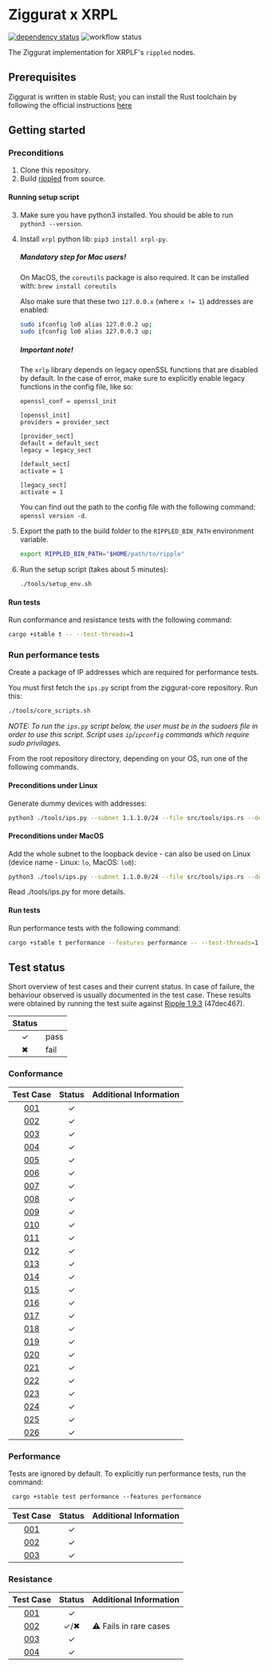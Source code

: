 # Ziggurat x XRPL
[![dependency status](https://deps.rs/repo/github/runziggurat/xrpl/status.svg)](https://deps.rs/repo/github/runziggurat/xrpl)
![workflow status](https://github.com/runziggurat/xrpl/actions/workflows/rippled.yml/badge.svg)

The Ziggurat implementation for XRPLF's `rippled` nodes.

## Prerequisites
Ziggurat is written in stable Rust; you can install the Rust toolchain by following the official instructions [here](https://www.rust-lang.org/learn/get-started)

## Getting started

### Preconditions
1. Clone this repository.
2. Build [rippled](https://github.com/XRPLF/rippled) from source.

#### Running setup script
3. Make sure you have python3 installed. You should be able to run `python3 --version`.
4. Install `xrpl` python lib: `pip3 install xrpl-py`.

   ##### **Mandatory step for Mac users!**
   On MacOS, the `coreutils` package is also required. It can be installed with: `brew install coreutils`

   Also make sure that these two `127.0.0.x` (where `x != 1`) addresses are enabled:
   ```bash
   sudo ifconfig lo0 alias 127.0.0.2 up;
   sudo ifconfig lo0 alias 127.0.0.3 up;
   ```

   ##### **Important note!**
   The `xrlp` library depends on legacy openSSL functions that are disabled by default. In the case of error, make sure to explicitly enable legacy functions in the config file, like so:
   ```
   openssl_conf = openssl_init
   
   [openssl_init]
   providers = provider_sect
   
   [provider_sect]
   default = default_sect
   legacy = legacy_sect
   
   [default_sect]
   activate = 1
   
   [legacy_sect]
   activate = 1
   ```
   You can find out the path to the config file with the following command: `openssl version -d`.

5. Export the path to the build folder to the `RIPPLED_BIN_PATH` environment variable.
   ```bash
   export RIPPLED_BIN_PATH="$HOME/path/to/ripple"
6. Run the setup script (takes about 5 minutes):
   ```bash
   ./tools/setup_env.sh
   ```

#### Run tests
Run conformance and resistance tests with the following command:
```bash
cargo +stable t -- --test-threads=1
```
### Run performance tests
Create a package of IP addresses which are required for performance tests.

You must first fetch the `ips.py` script from the ziggurat-core repository.  Run this:

```bash
./tools/core_scripts.sh
```

_NOTE: To run the `ips.py` script below, the user must be in the sudoers file in order to use this script.
Script uses `ip`/`ipconfig` commands which require sudo privilages._

From the root repository directory, depending on your OS, run one of the following commands.

#### Preconditions under Linux
Generate dummy devices with addresses:
```bash
python3 ./tools/ips.py --subnet 1.1.1.0/24 --file src/tools/ips.rs --dev_prefix test_zeth
```

#### Preconditions under MacOS
Add the whole subnet to the loopback device - can also be used on Linux (device name - Linux: `lo`, MacOS: `lo0`):
```bash
python3 ./tools/ips.py --subnet 1.1.0.0/24 --file src/tools/ips.rs --dev lo0
```

Read ./tools/ips.py for more details.

#### Run tests
Run performance tests with the following command:
```bash
cargo +stable t performance --features performance -- --test-threads=1
```

## Test status

Short overview of test cases and their current status. In case of failure, the behaviour observed is usually documented in the test case.
These results were obtained by running the test suite against [Ripple 1.9.3](https://github.com/XRPLF/rippled) (47dec467).

| Status |               |
|:------:|---------------|
|   ✓    | pass          |
|   ✖    | fail          |


### Conformance

|             Test Case             | Status | Additional Information |
|:---------------------------------:|:------:|:-----------------------|
| [001](SPEC.md#ZG-CONFORMANCE-001) |   ✓    |                        |
| [002](SPEC.md#ZG-CONFORMANCE-002) |   ✓    |                        |
| [003](SPEC.md#ZG-CONFORMANCE-003) |   ✓    |                        |
| [004](SPEC.md#ZG-CONFORMANCE-004) |   ✓    |                        |
| [005](SPEC.md#ZG-CONFORMANCE-005) |   ✓    |                        |
| [006](SPEC.md#ZG-CONFORMANCE-006) |   ✓    |                        |
| [007](SPEC.md#ZG-CONFORMANCE-007) |   ✓    |                        |
| [008](SPEC.md#ZG-CONFORMANCE-008) |   ✓    |                        |
| [009](SPEC.md#ZG-CONFORMANCE-009) |   ✓    |                        |
| [010](SPEC.md#ZG-CONFORMANCE-010) |   ✓    |                        |
| [011](SPEC.md#ZG-CONFORMANCE-011) |   ✓    |                        |
| [012](SPEC.md#ZG-CONFORMANCE-012) |   ✓    |                        |
| [013](SPEC.md#ZG-CONFORMANCE-013) |   ✓    |                        |
| [014](SPEC.md#ZG-CONFORMANCE-014) |   ✓    |                        |
| [015](SPEC.md#ZG-CONFORMANCE-015) |   ✓    |                        |
| [016](SPEC.md#ZG-CONFORMANCE-016) |   ✓    |                        |
| [017](SPEC.md#ZG-CONFORMANCE-017) |   ✓    |                        |
| [018](SPEC.md#ZG-CONFORMANCE-018) |   ✓    |                        |
| [019](SPEC.md#ZG-CONFORMANCE-019) |   ✓    |                        |
| [020](SPEC.md#ZG-CONFORMANCE-020) |   ✓    |                        |
| [021](SPEC.md#ZG-CONFORMANCE-021) |   ✓    |                        |
| [022](SPEC.md#ZG-CONFORMANCE-022) |   ✓    |                        |
| [023](SPEC.md#ZG-CONFORMANCE-023) |   ✓    |                        |
| [024](SPEC.md#ZG-CONFORMANCE-024) |   ✓    |                        |
| [025](SPEC.md#ZG-CONFORMANCE-025) |   ✓    |                        |
| [026](SPEC.md#ZG-CONFORMANCE-026) |   ✓    |                        |

### Performance

Tests are ignored by default. To explicitly run performance tests, run the command:
```
 cargo +stable test performance --features performance
```

|             Test Case             | Status | Additional Information |
|:---------------------------------:|:------:|:-----------------------|
| [001](SPEC.md#ZG-PERFORMANCE-001) |   ✓    |                        |
| [002](SPEC.md#ZG-PERFORMANCE-002) |   ✓    |                        |
| [003](SPEC.md#ZG-PERFORMANCE-003) |   ✓    |                        |

### Resistance

|            Test Case             | Status | Additional Information |
|:--------------------------------:|:------:|:-----------------------|
| [001](SPEC.md#ZG-RESISTANCE-001) |   ✓    |                        |
| [002](SPEC.md#ZG-RESISTANCE-002) |  ✓/✖   | ⚠ Fails in rare cases  |
| [003](SPEC.md#ZG-RESISTANCE-003) |   ✓    |                        |
| [004](SPEC.md#ZG-RESISTANCE-004) |   ✓    |                        |
